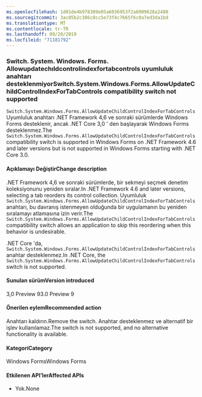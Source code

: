 ```yaml
---
ms.openlocfilehash: 1d01de4b978309e05a6036953f2a6909628a2480
ms.sourcegitcommit: 3ac05b2c386c8cc5e73f4c7665f6c0a7ed3da1bd
ms.translationtype: MT
ms.contentlocale: tr-TR
ms.lasthandoff: 09/20/2019
ms.locfileid: "71181792"
---
```

### <a name="switchsystemwindowsformsallowupdatechildcontrolindexfortabcontrols-compatibility-switch-not-supported"></a><span data-ttu-id="1f2f6-101">Switch. System. Windows. Forms. Allowupdatechıldcontrolindexfortabcontrols uyumluluk anahtarı desteklenmiyor</span><span class="sxs-lookup"><span data-stu-id="1f2f6-101">Switch.System.Windows.Forms.AllowUpdateChildControlIndexForTabControls compatibility switch not supported</span></span>

<span data-ttu-id="1f2f6-102">`Switch.System.Windows.Forms.AllowUpdateChildControlIndexForTabControls` Uyumluluk anahtarı .NET Framework 4,6 ve sonraki sürümlerde Windows Forms desteklenir, ancak .NET Core 3,0 ' den başlayarak Windows Forms desteklenmez.</span><span class="sxs-lookup"><span data-stu-id="1f2f6-102">The `Switch.System.Windows.Forms.AllowUpdateChildControlIndexForTabControls` compatibility switch is supported in Windows Forms on .NET Framework 4.6 and later versions but is not supported in Windows Forms starting with .NET Core 3.0.</span></span>

#### <a name="change-description"></a><span data-ttu-id="1f2f6-103">Açıklamayı Değiştir</span><span class="sxs-lookup"><span data-stu-id="1f2f6-103">Change description</span></span>

<span data-ttu-id="1f2f6-104">.NET Framework 4,6 ve sonraki sürümlerde, bir sekmeyi seçmek denetim koleksiyonunu yeniden sıralar.</span><span class="sxs-lookup"><span data-stu-id="1f2f6-104">In .NET Framework 4.6 and later versions, selecting a tab reorders its control collection.</span></span> <span data-ttu-id="1f2f6-105">Uyumluluk `Switch.System.Windows.Forms.AllowUpdateChildControlIndexForTabControls` anahtarı, bu davranış istenmeyen olduğunda bir uygulamanın bu yeniden sıralamayı atlamasına izin verir.</span><span class="sxs-lookup"><span data-stu-id="1f2f6-105">The `Switch.System.Windows.Forms.AllowUpdateChildControlIndexForTabControls` compatibility switch allows an application to skip this reordering when this behavior is undesirable.</span></span>

<span data-ttu-id="1f2f6-106">.NET Core 'da, `Switch.System.Windows.Forms.AllowUpdateChildControlIndexForTabControls` anahtar desteklenmez.</span><span class="sxs-lookup"><span data-stu-id="1f2f6-106">In .NET Core, the `Switch.System.Windows.Forms.AllowUpdateChildControlIndexForTabControls` switch is not supported.</span></span>

#### <a name="version-introduced"></a><span data-ttu-id="1f2f6-107">Sunulan sürüm</span><span class="sxs-lookup"><span data-stu-id="1f2f6-107">Version introduced</span></span>

<span data-ttu-id="1f2f6-108">3,0 Preview 9</span><span class="sxs-lookup"><span data-stu-id="1f2f6-108">3.0 Preview 9</span></span>

#### <a name="recommended-action"></a><span data-ttu-id="1f2f6-109">Önerilen eylem</span><span class="sxs-lookup"><span data-stu-id="1f2f6-109">Recommended action</span></span>

<span data-ttu-id="1f2f6-110">Anahtarı kaldırın.</span><span class="sxs-lookup"><span data-stu-id="1f2f6-110">Remove the switch.</span></span> <span data-ttu-id="1f2f6-111">Anahtar desteklenmez ve alternatif bir işlev kullanılamaz.</span><span class="sxs-lookup"><span data-stu-id="1f2f6-111">The switch is not supported, and no alternative functionality is available.</span></span>

#### <a name="category"></a><span data-ttu-id="1f2f6-112">Kategori</span><span class="sxs-lookup"><span data-stu-id="1f2f6-112">Category</span></span>

<span data-ttu-id="1f2f6-113">Windows Forms</span><span class="sxs-lookup"><span data-stu-id="1f2f6-113">Windows Forms</span></span>

#### <a name="affected-apis"></a><span data-ttu-id="1f2f6-114">Etkilenen API’ler</span><span class="sxs-lookup"><span data-stu-id="1f2f6-114">Affected APIs</span></span>

- <span data-ttu-id="1f2f6-115">Yok.</span><span class="sxs-lookup"><span data-stu-id="1f2f6-115">None</span></span>

<!-- 

### Affected APIs

- Not detectable via API analysis

-->
